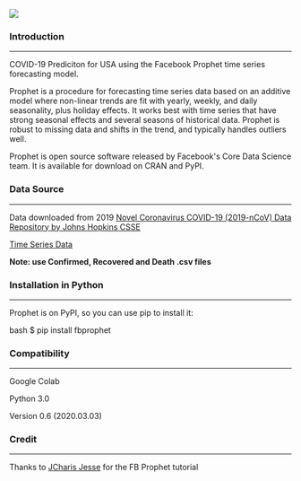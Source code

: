 ![](https://facebook.github.io/prophet/static/quick_start_files/quick_start_12_0.png)

### Introduction
___

COVID-19 Prediciton for USA using the Facebook Prophet time series forecasting model.

Prophet is a procedure for forecasting time series data based on an additive model where non-linear trends are fit with yearly, weekly, and daily seasonality, plus holiday effects. It works best with time series that have strong seasonal effects and several seasons of historical data. Prophet is robust to missing data and shifts in the trend, and typically handles outliers well.

Prophet is open source software released by Facebook's Core Data Science team. It is available for download on CRAN and PyPI.

### Data Source
___

Data downloaded from 2019 [Novel Coronavirus COVID-19 (2019-nCoV) Data Repository by Johns Hopkins CSSE](https://github.com/CSSEGISandData/COVID-19)

[Time Series Data](https://github.com/CSSEGISandData/COVID-19/tree/master/csse_covid_19_data/csse_covid_19_time_series)

**Note: use Confirmed, Recovered and Death .csv files**

### Installation in Python
___

Prophet is on PyPI, so you can use pip to install it:

bash $ pip install fbprophet

### Compatibility
___

Google Colab

Python 3.0

Version 0.6 (2020.03.03)

### Credit
___

Thanks to [JCharis Jesse](https://github.com/Jcharis) for the FB Prophet tutorial 

  
